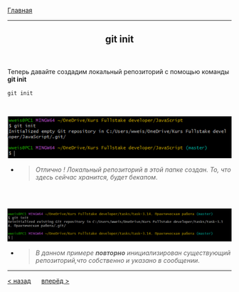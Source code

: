 [Главная](readme.md) 

---
## <p align='center'>git init</p>


<br>

Теперь давайте создадим локальный репозиторий с помощью команды **git init**
```brash=
git init
```
<br>

![git init ok](git.init.ok.PNG)

- >_Отлично ! Локальный репозиторий в этой папке создан. То, что здесь сейчас хранится, будет бекапом_.

<br>
<br>

![git init](git.init.PNG)

- >_В данном примере ***повторно*** инициализирован существующий репозиторий,что собственно и указано в сообщении_.

---
[ < назад](config.md) &nbsp;&nbsp;&nbsp;&nbsp; [вперёд >](clone.md)
